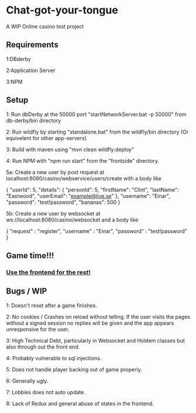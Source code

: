 # Chat-got-your-tongue
A WIP Online casino test project

## Requirements

1:DBderby

2:Application Server

3:NPM


## Setup
1: Run dbDerby at the 50000 port "startNetworkServer.bat -p 50000" from db-derby/bin directory

2: Run wildfly by starting "standalone.bat" from the wildfly/bin directory (Or equivelent for other app-servers)

3: Build with maven using "mvn clean wildfly:deploy"

4: Run NPM with "npm run start" from the "frontside" directory.

5a: Create a new user by post request at localhost:8080/casino/webservice/users/create with a body like

{
	"userId": 5,
	"details": {
		"personId": 5,
		"firstName": "Clint",
		"lastName": "Eastwood",
		"userEmail": "example@live.se"
	},
	"username": "Einar",
	"password": "test!password",
	"bananas": 500
}

5b: Create a new user by websocket at ws://localhost:8080/casino/websocket and a body like

{
"request" : "register",
"username" : "Einar",
"password" : "test!password"
}

## Game time!!!

### [Use the frontend for the rest!](http://localhost:80/?#/login)


## Bugs / WIP

1: Doesn't reset after a game finishes.

2: No cookies / Crashes on reload without telling. If the user visits the pages without a signed session no replies will be given and the app appears unresponsive for the user.

3: High Technical Debt, particularly in Websocket and Holdem classes but also through out the front end.

4: Probably vulnerable to sql injections.

5: Does not handle player backing out of game properly.

6: Generally ugly.

7: Lobbies does not auto update.

8: Lack of Redux and general abuse of states in the frontend.
